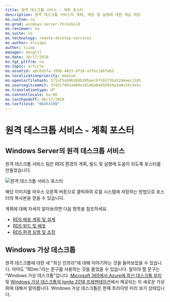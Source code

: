 ```yaml
---
title: 원격 데스크톱 서비스 - 계획 포스터
description: 원격 데스크톱 서비스의 계획, 배포 및 실행에 대한 개요 제공
ms.custom: na
ms.prod: windows-server-threshold
ms.reviewer: na
ms.suite: na
ms.technology: remote-desktop-services
ms.author: elizapo
author: lizap
manager: dongill
ms.date: 10/17/2018
ms.tgt_pltfrm: na
ms.topic: article
ms.assetid: a8c6d5fa-399b-4823-8f10-affec1bbfe65
ms.localizationpriority: medium
ms.openlocfilehash: 571af5a50618db285aecbf26573ba52a6aec1101
ms.sourcegitcommit: 3743cf691a984e1d140a04d50924a3a0a19c3e5c
ms.translationtype: HT
ms.contentlocale: ko-KR
ms.lasthandoff: 06/17/2019
ms.locfileid: "66453108"
---
```

# <a name="remote-desktop-services---planning-poster"></a>원격 데스크톱 서비스 - 계획 포스터

## <a name="remote-desktop-services-in-windows-server"></a>Windows Server의 원격 데스크톱 서비스

원격 데스크톱 서비스 팀은 RDS 환경의 계획, 빌드 및 실행에 도움이 되도록 포스터를 만들었습니다.

![원격 데스크톱 서비스 포스터](./media/rds-poster-download.png)

해당 이미지를 마우스 오른쪽 버튼으로 클릭하여 로컬 시스템에 저장하는 방법으로 포스터의 복사본을 얻을 수 있습니다.

계획에 대해 자세히 알아보려면 다음 항목을 참조하세요.

- [RDS 배포 계획 및 설계](rds-plan-and-design.md)
- [RDS 빌드 및 배포](rds-build-and-deploy.md)
- [RDS 환경 실행 및 조정](rds-run-and-tune.md)

## <a name="windows-virtual-desktop"></a>Windows 가상 데스크톱

원격 데스크톱에 대한 새 "최신 인프라"에 대해 이야기하는 것을 들어보았을 수 있습니다. 아마도 "RDmi."라는 문구를 사용하는 것을 들었을 수 있습니다. 알아야 할 문구는 "Windows 가상 데스크톱"입니다. [Microsoft 365에서 Azure에 최신 데스크톱 설치](https://azure.microsoft.com/blog/microsoft-365-adds-modern-desktop-on-azure/) 및 [Windows 가상 데스크톱의 Ignite 2018 프레젠테이션](https://www.youtube.com/watch?v=_7G37PFYVe4)에서 제공되는 이 새로운 가상화에 대해서 알아봅니다. Windows 가상 데스크톱은 현재 프라이빗 미리 보기 상태입니다.